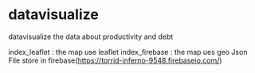 # datavisualize
datavisualize the data about productivity and debt

index_leaflet : the map use leaflet
index_firebase : the map ues geo Json File store in firebase(https://torrid-inferno-9548.firebaseio.com/)

